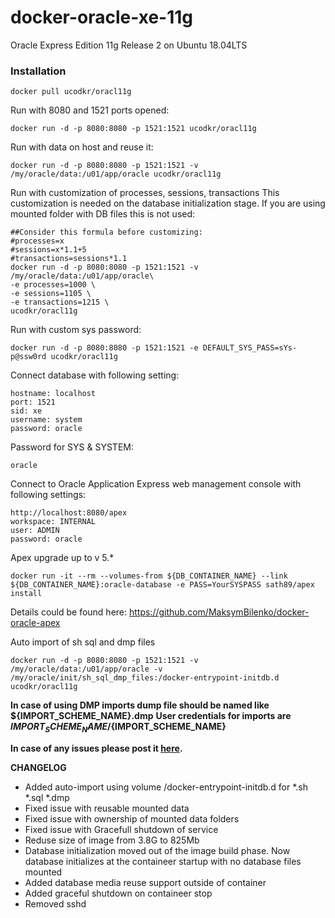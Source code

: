 docker-oracle-xe-11g
============================


Oracle Express Edition 11g Release 2 on Ubuntu 18.04LTS

### Installation

    docker pull ucodkr/oracl11g

Run with 8080 and 1521 ports opened:

    docker run -d -p 8080:8080 -p 1521:1521 ucodkr/oracl11g

Run with data on host and reuse it:

    docker run -d -p 8080:8080 -p 1521:1521 -v /my/oracle/data:/u01/app/oracle ucodkr/oracl11g

Run with customization of processes, sessions, transactions
This customization is needed on the database initialization stage. If you are using mounted folder with DB files this is not used:

    ##Consider this formula before customizing:
    #processes=x
    #sessions=x*1.1+5
    #transactions=sessions*1.1
    docker run -d -p 8080:8080 -p 1521:1521 -v /my/oracle/data:/u01/app/oracle\
    -e processes=1000 \
    -e sessions=1105 \
    -e transactions=1215 \
    ucodkr/oracl11g

Run with custom sys password:

    docker run -d -p 8080:8080 -p 1521:1521 -e DEFAULT_SYS_PASS=sYs-p@ssw0rd ucodkr/oracl11g

Connect database with following setting:

    hostname: localhost
    port: 1521
    sid: xe
    username: system
    password: oracle

Password for SYS & SYSTEM:

    oracle

Connect to Oracle Application Express web management console with following settings:

    http://localhost:8080/apex
    workspace: INTERNAL
    user: ADMIN
    password: oracle

Apex upgrade up to v 5.*

    docker run -it --rm --volumes-from ${DB_CONTAINER_NAME} --link ${DB_CONTAINER_NAME}:oracle-database -e PASS=YourSYSPASS sath89/apex install
Details could be found here: https://github.com/MaksymBilenko/docker-oracle-apex

Auto import of sh sql and dmp files

    docker run -d -p 8080:8080 -p 1521:1521 -v /my/oracle/data:/u01/app/oracle -v /my/oracle/init/sh_sql_dmp_files:/docker-entrypoint-initdb.d ucodkr/oracl11g

**In case of using DMP imports dump file should be named like ${IMPORT_SCHEME_NAME}.dmp**
**User credentials for imports are  ${IMPORT_SCHEME_NAME}/${IMPORT_SCHEME_NAME}**

**In case of any issues please post it [here](https://github.com/MaksymBilenko/docker-oracle-xe-11g/issues).**


**CHANGELOG**
* Added auto-import using volume /docker-entrypoint-initdb.d for *.sh *.sql *.dmp
* Fixed issue with reusable mounted data
* Fixed issue with ownership of mounted data folders
* Fixed issue with Gracefull shutdown of service
* Reduse size of image from 3.8G to 825Mb
* Database initialization moved out of the image build phase. Now database initializes at the containeer startup with no database files mounted
* Added database media reuse support outside of container
* Added graceful shutdown on containeer stop
* Removed sshd

